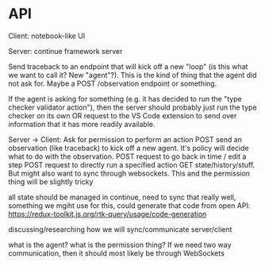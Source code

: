 # API

Client: notebook-like UI

Server: continue framework server

Send traceback to an endpoint that will kick off a new "loop" (is this what we want to call it? New "agent"?). This is the kind of thing that the agent did not ask for. Maybe a POST /observation endpoint or something.

If the agent is asking for something (e.g. it has decided to run the "type checker validator action"), then the server should probably just run the type checker on its own OR request to the VS Code extension to send over information that it has more readily available.

Server -> Client: Ask for permission to perform an action
POST send an observation (like traceback) to kick off a new agent. It's policy will decide what to do with the observation.
POST request to go back in time / edit a step
POST request to directly run a specified action
GET state/history/stuff. But might also want to sync through websockets. This and the permission thing will be slightly tricky

all state should be managed in continue, need to sync that really well, something we mgiht use for this, could generate that code from open API: https://redux-toolkit.js.org/rtk-query/usage/code-generation

discussing/researching how we will sync/communicate server/client

what is the agent?
what is the permission thing?
If we need two way communication, then it should most likely be through WebSockets
